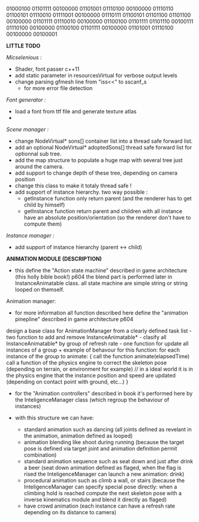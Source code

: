    
01000100 01101111 00100000 01101001 01110100 00100000 01110110 01100101
01110010 01111001 00100000 01110111 01100101 01101100 01101100 00100000
01101111 01110010 00100000 01100100 01101111 01101110 00100111 01110100
00100000 01100100 01101111 00100000 01101001 01110100 00100000 00100001

**LITTLE TODO**

*Micselenious :*
- Shader, font passer c++11
- add static parameter in resourcesVirtual for verbose output levels
- change parsing gfmesh line from "iss<<" to sscanf_s 
	- for more error file detection

*Font generator :*
 - load a font from ttf file and generate texture atlas
 - 


*Scene manager :*
- change NodeVirtual* sons[] container list into a thread safe forward list.
- add an optional NodeVirtual* adoptedSons[] thread safe forward list for optionnal sub tree.
- add the map structure to populate a huge map with several tree just around the camera.
- add support to change depth of these tree, depending on camera position
- change this class to make it totaly thread safe !
- add support of instance hierarchy. two way possible :
	- getInstance function only return parent (and the renderer has to get child by himself)
	- getInstance function return parent and children with all instance have an absolute position/orientation
		  (so the renderer don't have to compute them)

*Instance manager :*
- add support of instance hierarchy (parent <-> child)

**ANIMATION MODULE (DESCRIPTION)**

 - this define the "Action state machine" described in game architecture (this holly bible book!) p604
   the blend part is performed later in InstanceAnimatable class.
   all state machine are simple string or string looped on themself.

Animation manager:

 - for more  information all function described here define the "animation pinepline" described in game architecture p604

design a base class for AnimationManager from a clearly defined task list
	- two function to add and remove InstanceAnimatable*
	- clasify all InstanceAnimatable* by group of refresh rate
	- one function for update all instances of a group
		+ example of behavour for this function:
			for each instance of the group to animate:
			{
				call the function animate(elapsedTime)
				call a function of the physics engine to correct the skeleton pose (depending on terrain, or environment for example)
				// in a ideal world it is in the physics engine that the instance position and speed are updated (depending on contact point with ground, etc...)
			}

 - for the "Animation controllers" described in book it's performed here by the InteligenceManager class (which regroup the behaviour of instances)

 - with this structure we can have:
	- standard animation such as dancing (all joints defined as revelant in the animation, animation defined as looped)
	- animation blending like shoot during running (because the target pose is defined via target joint and animation definition permit combination)
	- standard animation sequence such as seat down and just after drink a beer (seat down animation defined as flaged, when the flag is rised the InteligenceManager can launch a new animation: drink)
	- procedural animation such as climb a wall, or stairs (because the InteligenceManager can specify special pose directly: 
	  when a climbing hold is reached compute the next skeleton pose with a inverse kinematics module and blend it directly as flaged)
	- have crowd animation (each instance can have a refresh rate depending on its distance to camera)

















